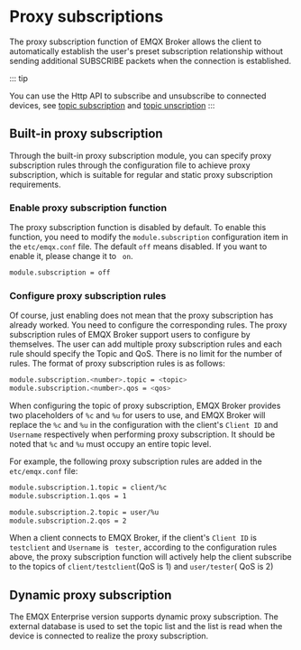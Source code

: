 # Proxy subscriptions

The proxy subscription function of EMQX Broker allows the client to automatically establish the user's preset subscription relationship without sending additional SUBSCRIBE packets when the connection is established.

::: tip
<!-- Update links to include a link to {{ your-emqx-dashboard-endpoint }}  -->
You can use the Http API to subscribe and unsubscribe to connected devices, see [topic subscription]() and  [topic unscription]()
:::


## Built-in proxy subscription

Through the built-in proxy subscription module, you can specify proxy subscription rules through the configuration file to achieve proxy subscription, which is suitable for regular and static proxy subscription requirements.

### Enable proxy subscription function

The proxy subscription function is disabled by default. To enable this function, you need to modify the `module.subscription` configuration item in the `etc/emqx.conf` file. The default `off` means disabled. If you want to enable it, please change it to ` on`.

```bash
module.subscription = off
```

### Configure proxy subscription rules

Of course, just enabling does not mean that the proxy subscription has already worked. You need to configure the corresponding rules. The proxy subscription rules of EMQX Broker support users to configure by themselves. The user can add multiple proxy subscription rules and each rule should specify the Topic and QoS. There is no limit for the number of rules. The format of proxy subscription rules is as follows:

```bash
module.subscription.<number>.topic = <topic>
module.subscription.<number>.qos = <qos>
```

When configuring the topic of proxy subscription, EMQX Broker provides two placeholders of  `%c` and `%u` for users to use, and EMQX Broker will replace the `%c` and `%u` in the configuration with the client's `Client ID` and `Username` respectively when performing proxy subscription. It should be noted that `%c` and `%u` must occupy an entire topic level.

For example, the following proxy subscription rules are added in the  `etc/emqx.conf`  file:

```bash
module.subscription.1.topic = client/%c
module.subscription.1.qos = 1

module.subscription.2.topic = user/%u
module.subscription.2.qos = 2
```

When a client connects to EMQX Broker, if the client's `Client ID` is ` testclient` and `Username` is ` tester`, according to the configuration rules above, the proxy subscription function will actively help the client subscribe to the topics of `client/testclient`(QoS is 1) and `user/tester`( QoS is 2)


## Dynamic proxy subscription

The EMQX Enterprise version supports dynamic proxy subscription. The external database is used to set the topic list and the list is read when the device is connected to realize the proxy subscription.

